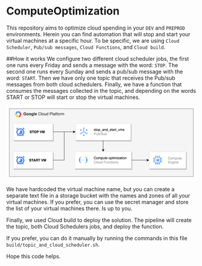 # ComputeOptimization
This repository aims to optimize cloud spending in your `DEV` and `PREPROD` environments. 
Herein you can find automation that will stop and start your virtual machines at a specific hour. To be specific, we are using `Cloud Scheduler`, `Pub/sub messages`, `Cloud Functions`, and `Cloud build`.

##How it works
We configure two different cloud scheduler jobs, the first one runs every Friday and sends a message with the word: `STOP`. The second one runs every Sunday and sends a pub/sub message with the word: `START`. 
Then we have only one topic that receives the Pub/sub messages from both cloud schedulers.
Finally, we have a function that consumes the messages collected in the topic, and depending on the words START or STOP will start or stop the virtual machines.

![img_1.png](img.png)

We have hardcoded the virtual machine name, but you can create a separate text file in a storage bucket with the names and zones of all your virtual machines. 
If you prefer, you can use the secret manager and store the list of your virtual machines there. Is up to you.

Finally, we used Cloud build to deploy the solution. The pipeline will create the topic, both Cloud Schedulers jobs, and deploy the function. 

If you prefer, you can do it manually by running the commands in this file `build/topic_and_cloud_scheduler.sh`. 


Hope this code helps.